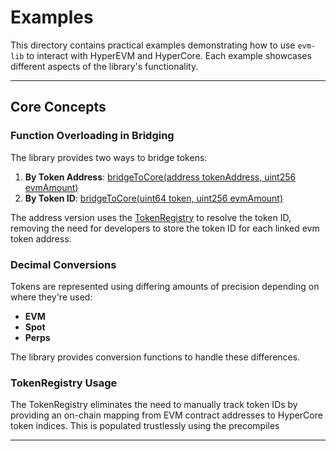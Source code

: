 # Examples

This directory contains practical examples demonstrating how to use `evm-lib` to interact with HyperEVM and HyperCore. Each example showcases different aspects of the library's functionality.

---

## Core Concepts

### Function Overloading in Bridging
The library provides two ways to bridge tokens:
1. **By Token Address**: [bridgeToCore(address tokenAddress, uint256 evmAmount)](https://github.com/hyperliquid-dev/evm-lib/blob/f27ed9ebcba8c61c6cbfbe4727c52e50d0c2759b/src/CoreWriterLib.sol#L38-L41)
2. **By Token ID**: [bridgeToCore(uint64 token, uint256 evmAmount)](https://github.com/hyperliquid-dev/evm-lib/blob/f27ed9ebcba8c61c6cbfbe4727c52e50d0c2759b/src/CoreWriterLib.sol#L43-L53)

The address version uses the [TokenRegistry](https://github.com/hyperliquid-dev/evm-lib/blob/main/src/registry/TokenRegistry.sol) to resolve the token ID, removing the need for developers to store the token ID for each linked evm token address.
### Decimal Conversions
Tokens are represented using differing amounts of precision depending on where they're used:
- **EVM**
- **Spot** 
- **Perps**

The library provides conversion functions to handle these differences.

### TokenRegistry Usage
The TokenRegistry eliminates the need to manually track token IDs by providing an on-chain mapping from EVM contract addresses to HyperCore token indices. This is populated trustlessly using the precompiles

---
